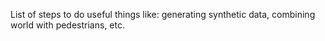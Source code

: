 List of steps to do useful things like: generating synthetic data, combining world with pedestrians, etc.
